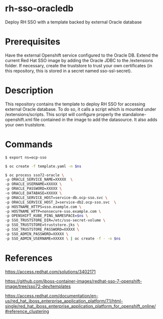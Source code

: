 # rh-sso-oracledb
Deploy RH SSO with a template backed by external Oracle database

# Prerequisites
Have the external Openshift service configured to the Oracle DB.
Extend the current Red Hat SSO image by adding the Oracle JDBC to the /extensions folder.
If necessary, create the truststore to trust your own certificates (in this repository, this is stored in a secret named sso-ssl-secret).

# Description
This repository contains the template to deploy RH SSO for accessing external Oracle database. To do so, it calls a script which is mounted under /extensions/scripts. This script will configure properly the standalone-openshift.xml file contained in the image to add the datasource. It also adds your own truststore.

# Commands
```bash
$ export ns=ocp-sso
```
```bash
$ oc create -f template.yaml -n $ns
```
```bash
$ oc process sso72-oracle \
-p ORACLE_SERVICE_NAME=XXXXX  \
-p ORACLE_USERNAME=XXXXX \
-p ORACLE_PASSWORD=XXXXX \
-o ORACLE_DATABASE=XXXXX \
-p ORACLE_SERVICE_HOST=service-db.ocp-sso.svc \
-p ORACLE_SERVICE_HOST_2=service-db2.ocp-sso.svc  \
-p HOSTNAME_HTTPS=sso.example.com \
-p HOSTNAME_HTTP=nonsecure-sso.example.com \
-p OPENSHIFT_KUBE_PING_NAMESPACE=$ns \
-p SSO_TRUSTSTORE_DIR=/etc/sso-secret-volume \
-p SSO_TRUSTSTORE=truststore.jks \
-p SSO_TRUSTSTORE_PASSWORD=XXXXX \
-p SSO_ADMIN_PASSWORD=XXXXX \
-p SSO_ADMIN_USERNAME=XXXXX \ | oc create -f - -n $ns
```

# References
https://access.redhat.com/solutions/3402171

https://github.com/jboss-container-images/redhat-sso-7-openshift-image/tree/sso72-dev/templates

https://access.redhat.com/documentation/en-us/red_hat_jboss_enterprise_application_platform/7.1/html-single/red_hat_jboss_enterprise_application_platform_for_openshift_online/#reference_clustering

